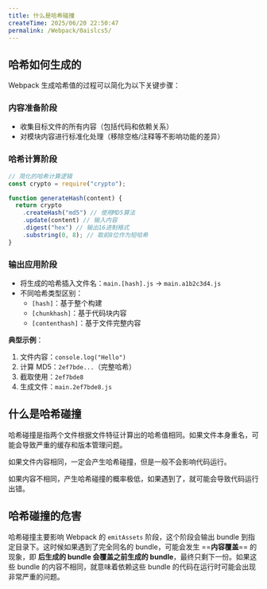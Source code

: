 ```yaml
---
title: 什么是哈希碰撞
createTime: 2025/06/20 22:50:47
permalink: /Webpack/0aislcs5/
---
```


## 哈希如何生成的

Webpack 生成哈希值的过程可以简化为以下关键步骤：

### 内容准备阶段

- 收集目标文件的所有内容（包括代码和依赖关系）
- 对模块内容进行标准化处理（移除空格/注释等不影响功能的差异）

### 哈希计算阶段

```javascript
// 简化的哈希计算逻辑
const crypto = require("crypto");

function generateHash(content) {
  return crypto
    .createHash("md5") // 使用MD5算法
    .update(content) // 输入内容
    .digest("hex") // 输出16进制格式
    .substring(0, 8); // 取前8位作为短哈希
}
```

### 输出应用阶段

- 将生成的哈希插入文件名：`main.[hash].js` → `main.a1b2c3d4.js`
- 不同哈希类型区别：
  - `[hash]`：基于整个构建
  - `[chunkhash]`：基于代码块内容
  - `[contenthash]`：基于文件完整内容

**典型示例**：

1. 文件内容：`console.log("Hello")`
2. 计算 MD5：`2ef7bde...`（完整哈希）
3. 截取使用：`2ef7bde8`
4. 生成文件：`main.2ef7bde8.js`

## 什么是哈希碰撞

哈希碰撞是指两个文件根据文件特征计算出的哈希值相同。如果文件本身重名，可能会导致严重的缓存和版本管理问题。

如果文件内容相同，一定会产生哈希碰撞，但是一般不会影响代码运行。

如果内容不相同，产生哈希碰撞的概率极低，如果遇到了，就可能会导致代码运行出错。

## 哈希碰撞的危害

哈希碰撞主要影响 Webpack 的 `emitAssets` 阶段，这个阶段会输出 bundle 到指定目录下。这时候如果遇到了完全同名的 bundle，可能会发生 ==**内容覆盖**== 的现象，即 **后生成的 bundle 会覆盖之前生成的 bundle**，最终只剩下一份。如果这些 bundle 的内容不相同，就意味着依赖这些 bundle 的代码在运行时可能会出现非常严重的问题。
